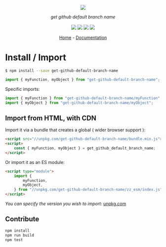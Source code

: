 <p align="center">
    <img src="https://user-images.githubusercontent.com/6702424/80216211-00ef5280-863e-11ea-81de-59f3a3d4b8e4.png">  
</p>
<p align="center">
    <i>get github default branch name</i>
    <br>
    <br>
    <img src="https://github.com/garronej/get-github-default-branch-name/workflows/ci/badge.svg?branch=develop">
    <img src="https://img.shields.io/bundlephobia/minzip/get-github-default-branch-name">
    <img src="https://img.shields.io/npm/dw/get-github-default-branch-name">
    <img src="https://img.shields.io/npm/l/get-github-default-branch-name">
</p>
<p align="center">
  <a href="https://github.com/garronej/get-github-default-branch-name">Home</a>
  -
  <a href="https://github.com/garronej/get-github-default-branch-name">Documentation</a>
</p>

# Install / Import

```bash
$ npm install --save get-github-default-branch-name
```

```typescript
import { myFunction, myObject } from "get-github-default-branch-name";
```

Specific imports:

```typescript
import { myFunction } from "get-github-default-branch-name/myFunction";
import { myObject } from "get-github-default-branch-name/myObject";
```

## Import from HTML, with CDN

Import it via a bundle that creates a global ( wider browser support ):

```html
<script src="//unpkg.com/get-github-default-branch-name/bundle.min.js"></script>
<script>
    const { myFunction, myObject } = get_github_default_branch_name;
</script>
```

Or import it as an ES module:

```html
<script type="module">
    import {
        myFunction,
        myObject,
    } from "//unpkg.com/get-github-default-branch-name/zz_esm/index.js";
</script>
```

_You can specify the version you wish to import:_ [unpkg.com](https://unpkg.com)

## Contribute

```bash
npm install
npm run build
npm test
```
